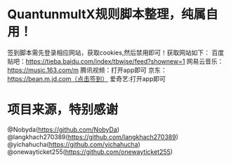 # QuantunmultX规则脚本整理，纯属自用！
签到脚本需先登录相应网站，获取cookies,然后禁用即可！获取网站如下：
百度贴吧：https://tieba.baidu.com/index/tbwise/feed?shownew=1
网易云音乐：https://music.163.com/m
腾讯视频：打开app即可
京东：https://bean.m.jd.com（点击签到）
爱奇艺:打开app即可

# 项目来源，特别感谢
@Nobyda(https://github.com/NobyDa)
@langkhach270389(https://github.com/langkhach270389)
@yichahucha(https://github.com/yichahucha)
@onewayticket255(https://github.com/onewayticket255)